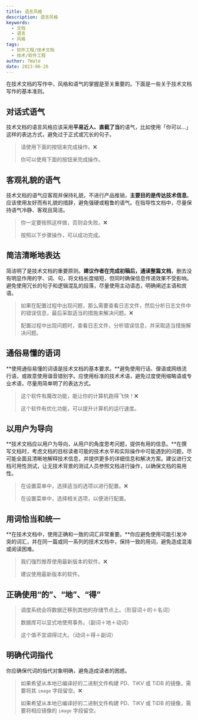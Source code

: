 ```yaml
---
title: 语言风格
description: 语言风格
keywords:
  - 文档
  - 语言
  - 风格
tags:
  - 软件工程/技术文档
  - 技术/软件工程
author: 7Wate
date: 2023-06-26
---
```


在技术文档的写作中，风格和语气的掌握是至关重要的。下面是一些关于技术文档写作的基本准则。

## 对话式语气

技术文档的语言风格应该采用**平易近人、直截了当**的语气，比如使用「你可以…」这样的表达方式，避免过于正式或冗长的句子。

> 请使用下面的按钮来完成操作。❌
>
> 你可以使用下面的按钮来完成操作。

## 客观礼貌的语气

技术文档的语气应客观并保持礼貌，不进行产品推销，**主要目的是传达技术信息**。应该使用友好而有礼貌的措辞，避免强硬或粗鲁的语气。在指导性文档中，尽量保持语气冷静、客观且简洁。

> 你一定要按照这样做，否则会失败。❌
>
> 按照以下步骤操作，可以成功完成。

## 简洁清晰地表达

简洁明了是技术文档的重要原则。**建议作者在完成初稿后，通读整篇文档**，删去没有明显作用的字、词、句，将文档长度缩短，但同时确保信息传递效果不受影响。避免使用冗长的句子和逻辑混乱的段落，尽量使用主动语态，明确阐述主语和宾语。

> 如果在配置过程中出现问题，那么需要查看日志文件，然后分析日志文件中的错误信息，最后采取适当的措施来解决问题。❌
>
> 配置过程中出现问题时，查看日志文件，分析错误信息，并采取适当措施解决问题。

## 通俗易懂的语词

**使用通俗易懂的词语是技术文档的基本要求。**避免使用行话、俚语或网络流行语，或故意使用谐音错别字。应使用标准的技术术语，避免过度使用缩略语或专业术语，尽量用简单明了的表达方式。

> 这个软件有魔改功能，能让你的计算机跑得飞快！❌
>
> 这个软件有优化功能，可以提升计算机的运行速度。

## 以用户为导向

**技术文档应以用户为导向，从用户的角度思考问题，提供有用的信息。**在撰写文档时，考虑文档的目标读者可能的技术水平和实际操作中可能遇到的问题，尽可能全面且清晰地解释技术信息，并提供更多的详细信息和解决方案。建议进行文档可用性测试，让无技术背景的测试人员参照文档进行操作，以确保文档的易用性。

> 在设置菜单中，选择适当的选项以进行配置。❌
>
> 在设置菜单中，选择相关选项，以便进行配置。

## 用词恰当和统一

**在技术文档中，使用正确和一致的词汇非常重要。**你应避免使用可能引发冲突的词汇，并在同一篇或同一系列的技术文档中，保持一致的用词，避免造成混淆或阅读困难。

> 我们强烈推荐使用最新版本的软件。❌
>
> 建议使用最新版本的软件。

## 正确使用“的”、“地”、“得”

> 调度系统会将数据迁移到其他的存储节点上。（形容词＋的＋名词）
>
> 数据库可以显式地使用事务。（副词＋地＋动词）
>
> 这个值不宜调得过大。（动词＋得＋副词）

## 明确代词指代

你应确保代词的指代对象明确，避免造成读者的困惑。

> 如果希望从本地已编译好的二进制文件构建 PD、TiKV 或 TiDB 的镜像，需要将其 `image` 字段留空。❌
>
> 如果希望从本地已编译好的二进制文件构建 PD、TiKV 或 TiDB 的镜像，需要将相应镜像的 `image` 字段留空。
